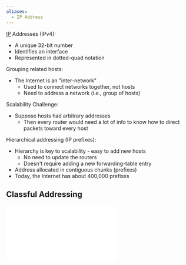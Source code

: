 ```yaml
---
aliases:
  - IP Address
---
```


[IP](IP.md) Addresses (IPv4):
- A unique 32-bit number
- Identifies an interface
- Represented in dotted-quad notation

Grouping related hosts:
- The Internet is an "inter-network"
	- Used to connect networks together, not hosts
	- Need to address a network (i.e., group of hosts)

Scalability Challenge:
- Suppose hosts had arbitrary addresses
	- Then every router would need a lot of info to know how to direct packets toward every host

Hierarchical addressing (IP prefixes):
- Hierarchy is key to scalability - easy to add new hosts
	- No need to update the routers
	- Doesn't require adding a new forwarding-table entry
- Address allocated in contiguous chunks (prefixes)
- Today, the Internet has about 400,000 prefixes

## Classful Addressing

![Classful Addressing](./Classful%20Addressing.md)
